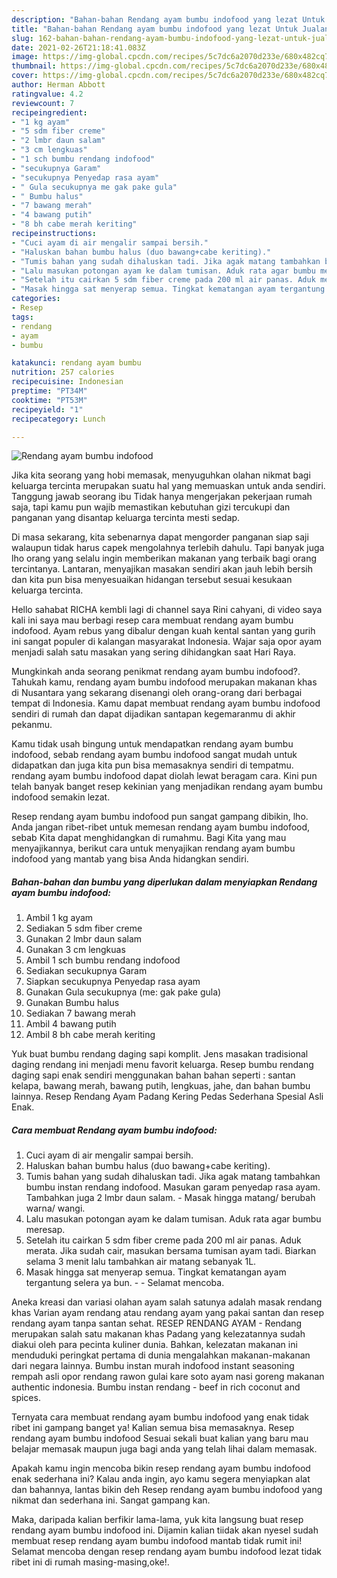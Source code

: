 ```yaml
---
description: "Bahan-bahan Rendang ayam bumbu indofood yang lezat Untuk Jualan"
title: "Bahan-bahan Rendang ayam bumbu indofood yang lezat Untuk Jualan"
slug: 162-bahan-bahan-rendang-ayam-bumbu-indofood-yang-lezat-untuk-jualan
date: 2021-02-26T21:18:41.083Z
image: https://img-global.cpcdn.com/recipes/5c7dc6a2070d233e/680x482cq70/rendang-ayam-bumbu-indofood-foto-resep-utama.jpg
thumbnail: https://img-global.cpcdn.com/recipes/5c7dc6a2070d233e/680x482cq70/rendang-ayam-bumbu-indofood-foto-resep-utama.jpg
cover: https://img-global.cpcdn.com/recipes/5c7dc6a2070d233e/680x482cq70/rendang-ayam-bumbu-indofood-foto-resep-utama.jpg
author: Herman Abbott
ratingvalue: 4.2
reviewcount: 7
recipeingredient:
- "1 kg ayam"
- "5 sdm fiber creme"
- "2 lmbr daun salam"
- "3 cm lengkuas"
- "1 sch bumbu rendang indofood"
- "secukupnya Garam"
- "secukupnya Penyedap rasa ayam"
- " Gula secukupnya me gak pake gula"
- " Bumbu halus"
- "7 bawang merah"
- "4 bawang putih"
- "8 bh cabe merah keriting"
recipeinstructions:
- "Cuci ayam di air mengalir sampai bersih."
- "Haluskan bahan bumbu halus (duo bawang+cabe keriting)."
- "Tumis bahan yang sudah dihaluskan tadi. Jika agak matang tambahkan bumbu instan rendang indofood. Masukan garam penyedap rasa ayam. Tambahkan juga 2 lmbr daun salam. Masak hingga matang/ berubah warna/ wangi."
- "Lalu masukan potongan ayam ke dalam tumisan. Aduk rata agar bumbu meresap."
- "Setelah itu cairkan 5 sdm fiber creme pada 200 ml air panas. Aduk merata. Jika sudah cair, masukan bersama tumisan ayam tadi. Biarkan selama 3 menit lalu tambahkan air matang sebanyak 1L."
- "Masak hingga sat menyerap semua. Tingkat kematangan ayam tergantung selera ya bun.  Selamat mencoba."
categories:
- Resep
tags:
- rendang
- ayam
- bumbu

katakunci: rendang ayam bumbu 
nutrition: 257 calories
recipecuisine: Indonesian
preptime: "PT34M"
cooktime: "PT53M"
recipeyield: "1"
recipecategory: Lunch

---
```



![Rendang ayam bumbu indofood](https://img-global.cpcdn.com/recipes/5c7dc6a2070d233e/680x482cq70/rendang-ayam-bumbu-indofood-foto-resep-utama.jpg)

Jika kita seorang yang hobi memasak, menyuguhkan olahan nikmat bagi keluarga tercinta merupakan suatu hal yang memuaskan untuk anda sendiri. Tanggung jawab seorang ibu Tidak hanya mengerjakan pekerjaan rumah saja, tapi kamu pun wajib memastikan kebutuhan gizi tercukupi dan panganan yang disantap keluarga tercinta mesti sedap.

Di masa  sekarang, kita sebenarnya dapat mengorder panganan siap saji walaupun tidak harus capek mengolahnya terlebih dahulu. Tapi banyak juga lho orang yang selalu ingin memberikan makanan yang terbaik bagi orang tercintanya. Lantaran, menyajikan masakan sendiri akan jauh lebih bersih dan kita pun bisa menyesuaikan hidangan tersebut sesuai kesukaan keluarga tercinta. 

Hello sahabat RICHA kembli lagi di channel saya Rini cahyani, di video saya kali ini saya mau berbagi resep cara membuat rendang ayam bumbu indofood. Ayam rebus yang dibalur dengan kuah kental santan yang gurih ini sangat populer di kalangan masyarakat Indonesia. Wajar saja opor ayam menjadi salah satu masakan yang sering dihidangkan saat Hari Raya.

Mungkinkah anda seorang penikmat rendang ayam bumbu indofood?. Tahukah kamu, rendang ayam bumbu indofood merupakan makanan khas di Nusantara yang sekarang disenangi oleh orang-orang dari berbagai tempat di Indonesia. Kamu dapat membuat rendang ayam bumbu indofood sendiri di rumah dan dapat dijadikan santapan kegemaranmu di akhir pekanmu.

Kamu tidak usah bingung untuk mendapatkan rendang ayam bumbu indofood, sebab rendang ayam bumbu indofood sangat mudah untuk didapatkan dan juga kita pun bisa memasaknya sendiri di tempatmu. rendang ayam bumbu indofood dapat diolah lewat beragam cara. Kini pun telah banyak banget resep kekinian yang menjadikan rendang ayam bumbu indofood semakin lezat.

Resep rendang ayam bumbu indofood pun sangat gampang dibikin, lho. Anda jangan ribet-ribet untuk memesan rendang ayam bumbu indofood, sebab Kita dapat menghidangkan di rumahmu. Bagi Kita yang mau menyajikannya, berikut cara untuk menyajikan rendang ayam bumbu indofood yang mantab yang bisa Anda hidangkan sendiri.

<!--inarticleads1-->

##### Bahan-bahan dan bumbu yang diperlukan dalam menyiapkan Rendang ayam bumbu indofood:

1. Ambil 1 kg ayam
1. Sediakan 5 sdm fiber creme
1. Gunakan 2 lmbr daun salam
1. Gunakan 3 cm lengkuas
1. Ambil 1 sch bumbu rendang indofood
1. Sediakan secukupnya Garam
1. Siapkan secukupnya Penyedap rasa ayam
1. Gunakan  Gula secukupnya (me: gak pake gula)
1. Gunakan  Bumbu halus
1. Sediakan 7 bawang merah
1. Ambil 4 bawang putih
1. Ambil 8 bh cabe merah keriting


Yuk buat bumbu rendang daging sapi komplit. Jens masakan tradisional daging rendang ini menjadi menu favorit keluarga. Resep bumbu rendang daging sapi enak sendiri menggunakan bahan bahan seperti : santan kelapa, bawang merah, bawang putih, lengkuas, jahe, dan bahan bumbu lainnya. Resep Rendang Ayam Padang Kering Pedas Sederhana Spesial Asli Enak. 

<!--inarticleads2-->

##### Cara membuat Rendang ayam bumbu indofood:

1. Cuci ayam di air mengalir sampai bersih.
1. Haluskan bahan bumbu halus (duo bawang+cabe keriting).
1. Tumis bahan yang sudah dihaluskan tadi. Jika agak matang tambahkan bumbu instan rendang indofood. Masukan garam penyedap rasa ayam. Tambahkan juga 2 lmbr daun salam. - Masak hingga matang/ berubah warna/ wangi.
1. Lalu masukan potongan ayam ke dalam tumisan. Aduk rata agar bumbu meresap.
1. Setelah itu cairkan 5 sdm fiber creme pada 200 ml air panas. Aduk merata. Jika sudah cair, masukan bersama tumisan ayam tadi. Biarkan selama 3 menit lalu tambahkan air matang sebanyak 1L.
1. Masak hingga sat menyerap semua. Tingkat kematangan ayam tergantung selera ya bun. -  - Selamat mencoba.


Aneka kreasi dan variasi olahan ayam salah satunya adalah masak rendang khas Varian ayam rendang atau rendang ayam yang pakai santan dan resep rendang ayam tanpa santan sehat. RESEP RENDANG AYAM - Rendang merupakan salah satu makanan khas Padang yang kelezatannya sudah diakui oleh para pecinta kuliner dunia. Bahkan, kelezatan makanan ini menduduki peringkat pertama di dunia mengalahkan makanan-makanan dari negara lainnya. Bumbu instan murah indofood instant seasoning rempah asli opor rendang rawon gulai kare soto ayam nasi goreng makanan authentic indonesia. Bumbu instan rendang - beef in rich coconut and spices. 

Ternyata cara membuat rendang ayam bumbu indofood yang enak tidak ribet ini gampang banget ya! Kalian semua bisa memasaknya. Resep rendang ayam bumbu indofood Sesuai sekali buat kalian yang baru mau belajar memasak maupun juga bagi anda yang telah lihai dalam memasak.

Apakah kamu ingin mencoba bikin resep rendang ayam bumbu indofood enak sederhana ini? Kalau anda ingin, ayo kamu segera menyiapkan alat dan bahannya, lantas bikin deh Resep rendang ayam bumbu indofood yang nikmat dan sederhana ini. Sangat gampang kan. 

Maka, daripada kalian berfikir lama-lama, yuk kita langsung buat resep rendang ayam bumbu indofood ini. Dijamin kalian tiidak akan nyesel sudah membuat resep rendang ayam bumbu indofood mantab tidak rumit ini! Selamat mencoba dengan resep rendang ayam bumbu indofood lezat tidak ribet ini di rumah masing-masing,oke!.

